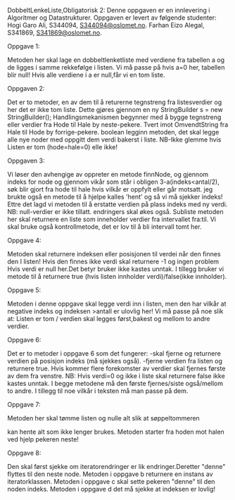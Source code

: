 DobbeltLenkeListe,Obligatorisk 2: Denne oppgaven er en innlevering i Algoritmer og Datastrukturer. Oppgaven er levert av følgende studenter: Hogi Garo Ali, S344094, S344094@oslomet.no. Farhan Eizo Alegal, S341869, S341869@oslomet.no.

Oppgave 1:

Metoden her skal lage en dobbeltlenketliste med verdiene fra tabellen a og de ligges i samme rekkefølge i listen. Vi må passe på hvis a=0 her, tabellen blir null! Hvis alle verdiene i a er null,får vi en tom liste.

Oppgaven 2:

Det er to metoder, en av dem til å returerne tegnstreng fra listesverdier og her det er ikke tom liste. Dette gjøres gjennom en ny StringBuilder s = new StringBuilder(); Handlingsmekanismen begynner med å bygge tegnstreng eller verdier fra Hode til Hale by neste-pekere. Tvert imot OmvendtString fra Hale til Hode by forrige-pekere. boolean legginn metoden, det skal legge alle nye noder med oppgitt dem verdi bakerst i liste. NB-Ikke glemme hvis Listen er tom (hode=hale=0) elle ikke!

Oppgaven 3:

Vi løser den avhengige av oppreter en metode finnNode, og gjennom indeks for node og gjennom vikår som står i obligen 3-a(indeks<antal/2), søk blir gjort fra hode til hale hvis vilkår er oppfylt eller går motsatt. jeg brukte også en metode til å hjelpe kalles 'hent' og så vi må sjekker indeks! Ettre det lagd vi metoden til å erstatte verdien på plass indeks med ny verdi. NB: null-verdier er ikke tillatt. endringers skal økes også. Subliste metoden her skal returnere en liste som inneholder verdier fra intervallet fra:til. Vi skal bruke også kontrollmetode, det er lov til å bli intervall tomt her.

Oppgave 4:

Metoden skal returnere indeksen eller posisjonen til verdei når den finnes den I listen! Hvis den finnes ikke verdi skal returnere -1 og ingen problem Hvis verdi er null her.Det betyr bruker ikke kastes unntak. I tillegg bruker vi metode til å returnere true (hvis listen innholder verdi)/false(ikke innholder).

Oppgave 5:

Metoden i denne oppgave skal legge verdi inn i listen, men den har vilkår at negative indeks og indeksen >antall er ulovlig her! Vi må passe på noe slik at: Listen er tom / verdien skal legges først,bakest og mellom to andre verdier.

Oppgave 6:

Det er to metoder i oppgave 6 som det fungerer: -skal fjerne og returnere verdien på posisjon indeks (må sjekkes også). -fjerne verdien fra listen og returnere true. Hvis kommer flere forekomster av verdier skal fjernes første av dem fra venstre. NB: Hvis verdi=0 og ikke i liste skal returnere false ikke kastes unntak. I begge metodene må den første fjernes/siste også/mellom to andre. I tillegg til noe vilkår i teksten må man passe på dem.

Oppgave 7:

Metoden her skal tømme listen og nulle alt slik at søppeltommeren

kan hente alt som ikke lenger brukes. Metoden starter fra hoden mot halen ved hjelp pekeren neste!

Oppgave 8:

Den skal først sjekke om iteratorendringer er lik endringer.Deretter "denne" flyttes til den neste node. Metoden i oppgave b returnere en instans av iteratorklassen. Metoden i oppgave c skal sette pekeren "denne" til den noden indeks. Metoden i oppgave d det må sjekke at indeksen er lovlig!
